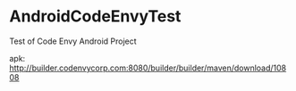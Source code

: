 AndroidCodeEnvyTest
===================

Test of Code Envy Android Project

apk: http://builder.codenvycorp.com:8080/builder/builder/maven/download/10808
